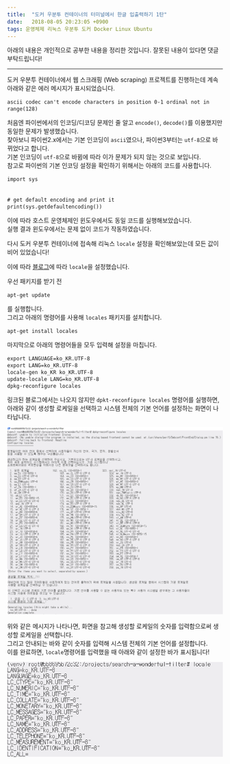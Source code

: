 ```yaml
---
title:  "도커 우분투 컨테이너의 터미널에서 한글 입출력하기 1탄"
date:   2018-08-05 20:23:05 +0900
tags: 운영체제 리눅스 우분투 도커 Docker Linux Ubuntu
---
```

아래의 내용은 개인적으로 공부한 내용을 정리한 것입니다. 잘못된 내용이 있다면 댓글 부탁드립니다!

- - -

도커 우분투 컨테이너에서 웹 스크래핑 (Web scraping) 프로젝트를 진행하는데 계속 아래와 같은 에러 메시지가 표시되었습니다.

```
ascii codec can't encode characters in position 0-1 ordinal not in range(128)
```

처음엔 파이썬에서의 인코딩/디코딩 문제인 줄 알고 ```encode()```, ```decode()```를 이용했지만 동일한 문제가 발생했습니다.  
찾아보니 파이썬2.x에서는 기본 인코딩이 ```ascii```였으나, 파이썬3부터는 ```utf-8```으로 바뀌었다고 합니다.  
기본 인코딩이 ```utf-8```으로 바뀜에 따라 이가 문제가 되지 않는 것으로 보입니다.  
참고로 파이썬의 기본 인코딩 설정을 확인하기 위해서는 아래의 코드를 사용합니다.  

```
import sys


# get default encoding and print it
print(sys.getdefaultencoding())
```

이에 따라 호스트 운영체제인 윈도우에서도 동일 코드를 실행해보았습니다.  
실행 결과 윈도우에서는 문제 없이 코드가 작동하였습니다.  

다시 도커 우분투 컨테이너에 접속해 리눅스 ```locale``` 설정을 확인해보았는데 모든 값이 비어 있었습니다!  

이에 따라 [블로그](http://pragp.tistory.com/entry/Docker-%ED%95%9C%EA%B8%80-%EC%84%A4%EC%A0%95%ED%95%98%EA%B8%B0)에 따라 ```locale```을 설정했습니다.  


우선 패키지를 받기 전 

```
apt-get update
```

를 실행합니다.  
그리고 아래의 명령어를 사용해 ```locales``` 패키지를 설치합니다.

```
apt-get install locales
```

마지막으로 아래의 명령어들을 모두 입력해 설정을 마칩니다.

```
export LANGUAGE=ko_KR.UTF-8 
export LANG=ko_KR.UTF-8
locale-gen ko_KR ko_KR.UTF-8
update-locale LANG=ko_KR.UTF-8
dpkg-reconfigure locales
```

링크된 블로그에서는 나오지 않지만 ```dpkt-reconfigure locales``` 명령어를 실행하면,  
아래와 같이 생성할 로케일을 선택하고 시스템 전체의 기본 언어를 설정하는 화면이 나타납니다.

![dpkt-reconfigure locales](../assets/images/2018-08-05-how-to-write-read-korean-in-docker-ubuntu-terminal-01-01-locale-generation.png)


위와 같은 메시지가 나타나면, 화면을 참고해 생성할 로케일의 숫자를 입력함으로써 생성할 로케일을 선택합니다.  
그리고 안내되는 바와 같이 숫자를 입력해 시스템 전체의 기본 언어를 설정합니다.  
이를 완료하면, ```locale```명령어를 입력했을 때 아래와 같이 설정한 바가 표시됩니다!

![locale setting completed](../assets/images/2018-08-05-how-to-write-read-korean-in-docker-ubuntu-terminal-01-02-locale-setting-completed.png)